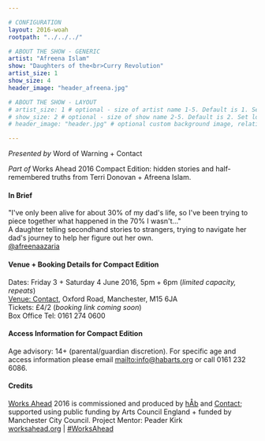 ```yaml
---

# CONFIGURATION
layout: 2016-woah
rootpath: "../../../"

# ABOUT THE SHOW - GENERIC
artist: "Afreena Islam"
show: "Daughters of the<br>Curry Revolution"
artist_size: 1
show_size: 4
header_image: "header_afreena.jpg"

# ABOUT THE SHOW - LAYOUT
# artist_size: 1 # optional - size of artist name 1-5. Default is 1. Set longer names to lower values
# show_size: 2 # optional - size of show name 2-5. Default is 2. Set longer names to lower values
# header_image: "header.jpg" # optional custom background image, relative to current page

---
```

*Presented by* Word of Warning + Contact         
           
*Part of* Works Ahead 2016 Compact Edition: hidden stories and half-remembered truths from Terri Donovan + Afreena Islam.        
           
#### In Brief                      
"I've only been alive for about 30% of my dad's life, so I've been trying to piece together what happened in the 70% I wasn't…"<br>A daughter telling secondhand stories to strangers, trying to navigate her dad's journey to help her figure out her own.         
<a href="http://twitter.com/afreenaazaria" target="_blank">@afreenaazaria</a>         
        
#### Venue + Booking Details for Compact Edition        
Dates: Friday 3 + Saturday 4 June 2016, 5pm + 6pm (*limited capacity, repeats*)        
<a href="http://contactmcr.com/visit/getting-here" target="_blank">Venue: Contact</a>, Oxford Road, Manchester, M15 6JA         
Tickets: £4/2 (*booking link coming soon*)               
Box Office Tel: 0161 274 0600        
        
#### Access Information for Compact Edition        
Age advisory: 14+ (parental/guardian discretion). For specific age and access information please email <mailto:info@habarts.org> or call 0161 232 6086.        
        
#### Credits         
[Works Ahead](/hab/worksahead) 2016 is commissioned and produced by [hÅb](/hab) and <a href="http://contactmcr.com" target="_blank">Contact</a>; supported using public funding by Arts Council England + funded by Manchester City Council. Project Mentor: Peader Kirk        
<a href="http://worksahead.org" target="_blank">worksahead.org</a> | <a href="http://twitter.com/hashtag/WorksAhead" target="_blank">#WorksAhead</a>

